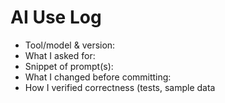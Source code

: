 # AI Use Log
- Tool/model & version:
- What I asked for:
- Snippet of prompt(s):
- What I changed before committing:
- How I verified correctness (tests, sample data
